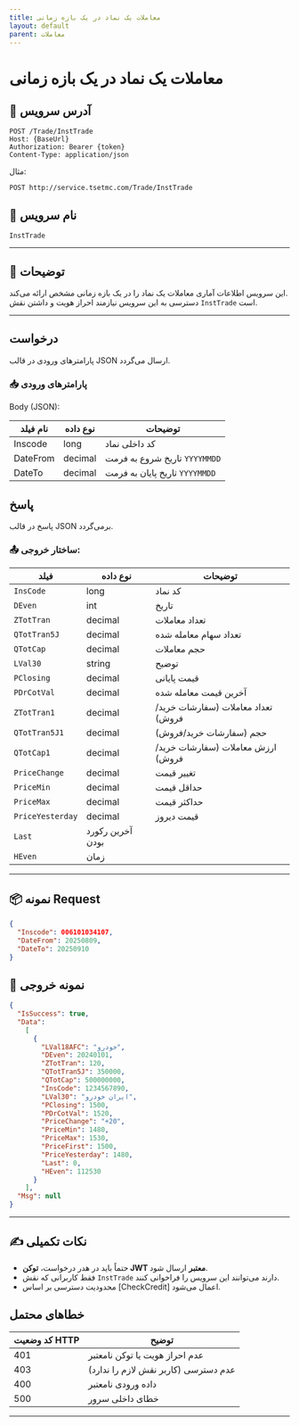 ```yaml
---
title: معاملات یک نماد در یک بازه زمانی
layout: default
parent: معاملات
---
```


# معاملات یک نماد در یک بازه زمانی

## 📌 آدرس سرویس

```
POST /Trade/InstTrade
Host: {BaseUrl}
Authorization: Bearer {token}
Content-Type: application/json
```

مثال:
```
POST http://service.tsetmc.com/Trade/InstTrade
```

## 🧾 نام سرویس

`InstTrade`

---

## 🎯 توضیحات

این سرویس اطلاعات آماری معاملات یک نماد را در یک بازه زمانی مشخص ارائه می‌کند.  
دسترسی به این سرویس نیازمند احراز هویت و داشتن نقش `InstTrade` است.

---

## درخواست

پارامترهای ورودی در قالب JSON ارسال می‌گردد.

### 📥 پارامترهای ورودی

Body (JSON):

| نام فیلد   | نوع داده | توضیحات |
|------------|----------|---------|
| Inscode  | long     | کد داخلی نماد |
| DateFrom | decimal   | تاریخ شروع به فرمت `YYYYMMDD` |
| DateTo   | decimal   | تاریخ پایان به فرمت `YYYYMMDD` |

## پاسخ

پاسخ در قالب JSON برمی‌گردد.

### 📤 ساختار خروجی:

| فیلد | نوع داده | توضیحات |
|------|----------|---------|
| `InsCode` | long | کد نماد |
| `DEven` | int | تاریخ |
| `ZTotTran` | decimal | تعداد معاملات |
| `QTotTran5J` | decimal | تعداد سهام معامله شده |
| `QTotCap` | decimal | حجم معاملات |
| `LVal30` | string | توضیح |
| `PClosing` | decimal | قیمت پایانی |
| `PDrCotVal` | decimal | آخرین قیمت معامله شده |
| `ZTotTran1` | decimal | تعداد معاملات (سفارشات خرید/فروش) |
| `QTotTran5J1` | decimal | حجم (سفارشات خرید/فروش) |
| `QTotCap1` | decimal | ارزش معاملات (سفارشات خرید/فروش) |
| `PriceChange` | decimal | تغییر قیمت |
| `PriceMin` | decimal | حداقل قیمت |
| `PriceMax` | decimal | حداکثر قیمت |
| `PriceYesterday` | decimal | قیمت دیروز |
| `Last` | آخرین رکورد بودن |
| `HEven` | زمان |

---

## 📦 نمونه Request 

```json
{
  "Inscode": 006101034107,
  "DateFrom": 20250809,
  "DateTo": 20250910
}
```

## 📄 نمونه خروجی

```json
{
  "IsSuccess": true,
  "Data":
    [
      {
        "LVal18AFC": "خودرو",
        "DEven": 20240101,
        "ZTotTran": 120,
        "QTotTran5J": 350000,
        "QTotCap": 500000000,
        "InsCode": 1234567890,
        "LVal30": "ایران خودرو",
        "PClosing": 1500,
        "PDrCotVal": 1520,
        "PriceChange": "+20",
        "PriceMin": 1480,
        "PriceMax": 1530,
        "PriceFirst": 1500,
        "PriceYesterday": 1480,
        "Last": 0,
        "HEven": 112530
      }
    ],
  "Msg": null
}
```

---

## ✍️ نکات تکمیلی

- حتماً باید در هدر درخواست، **توکن JWT معتبر** ارسال شود.
- فقط کاربرانی که نقش `InstTrade` دارند می‌توانند این سرویس را فراخوانی کنند.
- محدودیت دسترسی بر اساس [CheckCredit] اعمال می‌شود.

## خطاهای محتمل

| کد وضعیت HTTP | توضیح |
|---------------|-------|
| 401 | عدم احراز هویت یا توکن نامعتبر |
| 403 | عدم دسترسی (کاربر نقش لازم را ندارد) |
| 400 | داده ورودی نامعتبر |
| 500 | خطای داخلی سرور |

---
